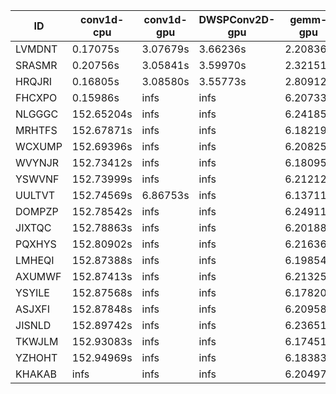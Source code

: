 |ID|conv1d-cpu|conv1d-gpu|DWSPConv2D-gpu|gemm-gpu|avg|
|-|-|-|-|-|-|
|LVMDNT|0.17075s|3.07679s|3.66236s|2.20836s|2.27957s|
|SRASMR|0.20756s|3.05841s|3.59970s|2.32151s|2.29680s|
|HRQJRI|0.16805s|3.08580s|3.55773s|2.80912s|2.40517s|
|FHCXPO|0.15986s|infs|infs|6.20733s|infs|
|NLGGGC|152.65204s|infs|infs|6.24185s|infs|
|MRHTFS|152.67871s|infs|infs|6.18219s|infs|
|WCXUMP|152.69396s|infs|infs|6.20825s|infs|
|WVYNJR|152.73412s|infs|infs|6.18095s|infs|
|YSWVNF|152.73999s|infs|infs|6.21212s|infs|
|UULTVT|152.74569s|6.86753s|infs|6.13711s|infs|
|DOMPZP|152.78542s|infs|infs|6.24911s|infs|
|JIXTQC|152.78863s|infs|infs|6.20188s|infs|
|PQXHYS|152.80902s|infs|infs|6.21636s|infs|
|LMHEQI|152.87388s|infs|infs|6.19854s|infs|
|AXUMWF|152.87413s|infs|infs|6.21325s|infs|
|YSYILE|152.87568s|infs|infs|6.17820s|infs|
|ASJXFI|152.87848s|infs|infs|6.20958s|infs|
|JISNLD|152.89742s|infs|infs|6.23651s|infs|
|TKWJLM|152.93083s|infs|infs|6.17451s|infs|
|YZHOHT|152.94969s|infs|infs|6.18383s|infs|
|KHAKAB|infs|infs|infs|6.20497s|infs|
